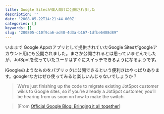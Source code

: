```yaml
---
title: Google Sitesが個人向けに公開されました
description: ''
date: '2008-05-22T14:21:44.000Z'
categories: []
keywords: []
slug: "200805-c10f9ca6-ad48-4d3a-b167-1dfbe6488d89"
---
```

いままで Google Appのアプリとして提供されていたGoogle Sitesがgoogleアカウント用にも公開されました。まさか公開されるとは思っていませんでしたが、JotSpotを使っていたユーザはすぐにスイッチできるようになるようです。

iGoogleのようなものをパブリックに公開できるという便利さはやっぱりあります。googlerな方はぜひ使ってみると楽しいんじゃないでしょうか？

> We’re just finishing up the code to migrate existing JotSpot customer wikis to Google sites, so if you’re already a JotSpot customer, you’ll be hearing from us soon on how to make the switch.

> \[From [Official Google Blog: Bringing it all together](http://googleblog.blogspot.com/2008/02/bringing-it-all-together.html)\]